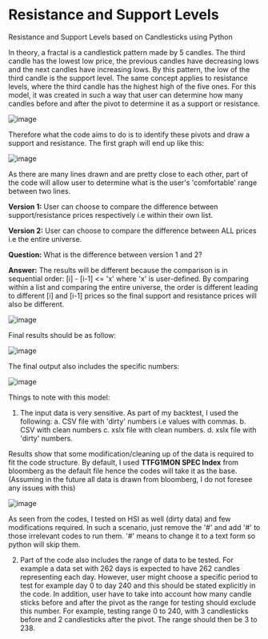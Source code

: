 # Resistance and Support Levels 

Resistance and Support Levels based on Candlesticks using Python

In theory, a fractal is a candlestick pattern made by 5 candles. The third candle has the lowest low price, the previous candles have decreasing lows and the next candles have increasing lows. By this pattern, the low of the third candle is the support level. The same concept applies to resistance levels, where the third candle has the highest high of the five ones. For this model, it was created in such a way that user can determine how many candles before and after the pivot to determine it as a support or resistance. 

![image](https://user-images.githubusercontent.com/107907500/177912191-18b8cc03-4d5d-4cf6-bc0e-15ad12d62873.png)

Therefore what the code aims to do is to identify these pivots and draw a support and resistance. The first graph will end up like this:

![image](https://user-images.githubusercontent.com/107907500/178862381-41ed4f22-30b9-40d2-921b-c396283d1aab.png)

As there are many lines drawn and are pretty close to each other, part of the code will allow user to determine what is the user's 'comfortable' range between two lines. 

**Version 1:** User can choose to compare the difference between support/resistance prices respectively i.e within their own list.

**Version 2:** User can choose to compare the difference between ALL prices i.e the entire universe. 

**Question:** What is the difference between version 1 and 2?

**Answer:** The results will be different because the comparison is in sequential order: [i] - [i-1] <= 'x' where 'x' is user-defined. By comparing within a list and comparing the entire universe, the order is different leading to different [i] and [i-1] prices so the final support and resistance prices will also be different. 

![image](https://user-images.githubusercontent.com/107907500/178859003-f65b1819-e082-48e6-babe-70ed5d1b24af.png)

Final results should be as follow:

![image](https://user-images.githubusercontent.com/107907500/178866554-8ae27a15-fe60-444e-ae4a-0204090cfb88.png)

The final output also includes the specific numbers:

![image](https://user-images.githubusercontent.com/107907500/178862422-3b7184fe-6014-4e2f-a69f-e3dc072223e6.png)

Things to note with this model:
1. The input data is very sensitive. As part of my backtest, I used the following:
  a. CSV file with 'dirty' numbers i.e values with commas.
  b. CSV with clean numbers
  c. xslx file with clean numbers.
  d. xslx file with 'dirty' numbers.
 
Results show that some modification/cleaning up of the data is required to fit the code structure. By default, I used **TTFG1MON SPEC Index** from bloomberg as the default file hence the codes will take it as the base. (Assuming in the future all data is drawn from bloomberg, I do not foresee any issues with this)

![image](https://user-images.githubusercontent.com/107907500/178708618-d41c5440-1608-473f-8c1f-0e3e7c920b55.png)

As seen from the codes, I tested on HSI as well (dirty data) and few modifications required. In such a scenario, just remove the '#' and add '#' to those irrelevant codes to run them. '#' means to change it to a text form so python will skip them. 

2. Part of the code also includes the range of data to be tested. For example a data set with 262 days is expected to have 262 candles representing each day. However, user might choose a specific period to test for example day 0 to day 240 and this should be stated explicitly in the code. In addition, user have to take into account how many candle sticks before and after the pivot as the range for testing should exclude this number. For example, testing range 0 to 240, with 3 candlesticks before and 2 candlesticks after the pivot. The range should then be 3 to 238. 
